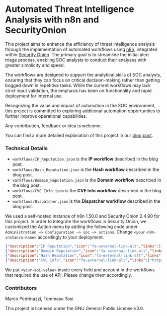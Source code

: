 # Automated Threat Intelligence Analysis with n8n and SecurityOnion

This project aims to enhance the efficiency of threat intelligence analysis through the implementation of automated workflows using [n8n](https://n8n.io/), integrated within [Security Onion](https://securityonionsolutions.com/). The primary goal is to streamline the initial alert triage process, enabling SOC analysts to conduct their analyses with greater simplicity and speed.  

The workflows are designed to support the analytical skills of SOC analysts, ensuring that they can focus on critical decision-making rather than getting bogged down in repetitive tasks. While the current workflows may lack strict input validation, the emphasis has been on functionality and rapid deployment for internal use.  

Recognizing the value and impact of automation in the SOC environment, this project is committed to exploring additional automation opportunities to further improve operational capabilities. 

Any contribution, feedback or idea is welcome.

You can find a more detailed explanation of this project in our [blog post](https://posts.inthecyber.com/automated-threat-intelligence-analysis-with-n8n-and-security-onion-1f4e7b41327e).

### Technical Details

* `workflows/IP_Reputation.json` is the **IP workflow** described in the blog post.
* `workflows/Hash_Reputation.json` is the **Hash workflow** described in the blog post.
* `workflows/Domain_Reputation.json` is the **Domain workflow** described in the blog post.
* `workflows/CVE_Info.json` is the **CVE Info workflow** described in the blog post.
* `workflows/Dispatcher.json` is the **Dispatcher workflow** described in the blog post.

We used a self-hosted instance of n8n 1.50.0 and Security Onion 2.4.90 for this project. In order to integrate the workflows in Security Onion, we customized the Action menu by adding the following code under `Administration –> Configuration –> soc –> actions`. Change `<your-n8n-instance-name>` accordingly to your deployment.

```json
{"description":"IP Reputation","icon":"fa-external-link-alt","links":["https://<your-n8n-instance-name>/webhook/reputation?ip={value}"],"name":"IP Reputation","target":"_blank"}
{"description":"Domain Reputation","icon":"fa-external-link-alt","links":["https://<your-n8n-instance-name>/webhook/reputation?domain={value}"],"name":"Domain Reputation","target":"_blank"}
{"description":"Hash Reputation","icon":"fa-external-link-alt","links":["https://<your-n8n-instance-name>/webhook/reputation?hash={value}"],"name":"Hash Reputation","target":"_blank"}
{"description":"CVE Info","icon":"fa-external-link-alt","links":["https://<your-n8n-instance-name>/webhook/reputation?cve={value}"],"name":"CVE Info","target":"_blank"}
```

We put `<your-api-value>` inside every field and account in the workflows that required the use of API. Please change them accordingly.

### Contributors

Marco Pedrinazzi, Tommaso Tosi.

This project is licensed under the GNU General Public License v3.0.
